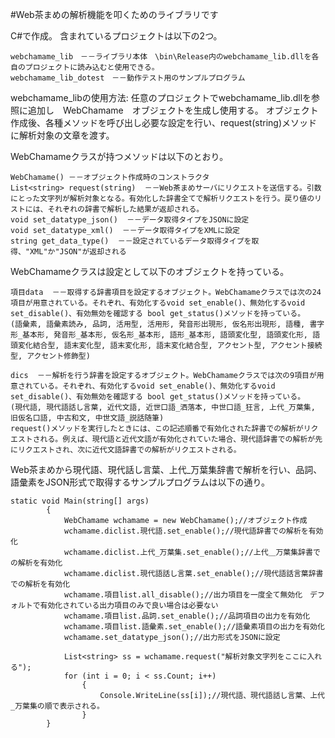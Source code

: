 #Web茶まめの解析機能を叩くためのライブラリです

C#で作成。
含まれているプロジェクトは以下の2つ。

    webchamame_lib　－－ライブラリ本体　\bin\Release内のwebchamame_lib.dllを各自のプロジェクトに読み込むと使用できる。
    webchamame_lib_dotest　－－動作テスト用のサンプルプログラム　

webchamame_libの使用方法:
任意のプロジェクトでwebchamame_lib.dllを参照に追加し　WebChamame　オブジェクトを生成し使用する。
オブジェクト作成後、各種メソッドを呼び出し必要な設定を行い、request(string)メソッドに解析対象の文章を渡す。

WebChamameクラスが持つメソッドは以下のとおり。

    WebChamame() －－オブジェクト作成時のコンストラクタ
    List<string> request(string)  －－Web茶まめサーバにリクエストを送信する。引数にとった文字列が解析対象となる。有効化した辞書全てで解析リクエストを行う。戻り値のリストには、それぞれの辞書で解析した結果が返却される。
    void set_datatype_json()  －－データ取得タイプをJSONに設定
    void set_datatype_xml()  －－データ取得タイプをXMLに設定
    string get_data_type()  －－設定されているデータ取得タイプを取得、"XML"か"JSON"が返却される

WebChamameクラスは設定として以下のオブジェクトを持っている。

    項目data  －－取得する辞書項目を設定するオブジェクト。WebChamameクラスでは次の24項目が用意されている。それぞれ、有効化するvoid set_enable()、無効化するvoid set_disable()、有効無効を確認する bool get_status()メソッドを持っている。
    (語彙素, 語彙素読み, 品詞, 活用型, 活用形, 発音形出現形, 仮名形出現形, 語種, 書字形_基本形, 発音形_基本形, 仮名形_基本形, 語形_基本形, 語頭変化型, 語頭変化形, 語頭変化結合型, 語末変化型, 語末変化形, 語末変化結合型, アクセント型, アクセント接続型, アクセント修飾型)
    
    dics  －－解析を行う辞書を設定するオブジェクト。WebChamameクラスでは次の9項目が用意されている。それぞれ、有効化するvoid set_enable()、無効化するvoid set_disable()、有効無効を確認する bool get_status()メソッドを持っている。
    (現代語, 現代語話し言葉, 近代文語, 近世口語_洒落本, 中世口語_狂言, 上代_万葉集, 旧仮名口語, 中古和文, 中世文語_説話随筆)
    request()メソッドを実行したときには、この記述順番で有効化された辞書での解析がリクエストされる。例えば、現代語と近代文語が有効化されていた場合、現代語辞書での解析が先にリクエストされ、次に近代文語辞書での解析がリクエストされる。


Web茶まめから現代語、現代話し言葉、上代_万葉集辞書で解析を行い、品詞、語彙素をJSON形式で取得するサンプルプログラムは以下の通り。

    static void Main(string[] args)
            {
                WebChamame wchamame = new WebChamame();//オブジェクト作成
                wchamame.diclist.現代語.set_enable();//現代語辞書での解析を有効化
                wchamame.diclist.上代_万葉集.set_enable();//上代＿万葉集辞書での解析を有効化
                wchamame.diclist.現代語話し言葉.set_enable();//現代語話言葉辞書での解析を有効化
                wchamame.項目list.all_disable();//出力項目を一度全て無効化　デフォルトで有効化されている出力項目のみで良い場合は必要ない
                wchamame.項目list.品詞.set_enable();//品詞項目の出力を有効化
                wchamame.項目list.語彙素.set_enable();//語彙素項目の出力を有効化
                wchamame.set_datatype_json();//出力形式をJSONに設定

                List<string> ss = wchamame.request("解析対象文字列をここに入れる");
                for (int i = 0; i < ss.Count; i++)
                    {
                        Console.WriteLine(ss[i]);//現代語、現代語話し言葉、上代_万葉集の順で表示される。
                    }
            }
